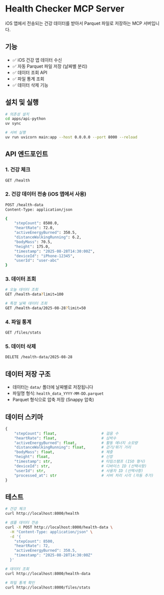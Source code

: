 # Health Checker MCP Server

iOS 앱에서 전송되는 건강 데이터를 받아서 Parquet 파일로 저장하는 MCP 서버입니다.

## 기능

- ✅ iOS 건강 앱 데이터 수신
- ✅ 자동 Parquet 파일 저장 (날짜별 분리)
- ✅ 데이터 조회 API
- ✅ 파일 통계 조회
- ✅ 데이터 삭제 기능

## 설치 및 실행

```bash
# 의존성 설치
cd apps/api-python
uv sync

# 서버 실행
uv run uvicorn main:app --host 0.0.0.0 --port 8000 --reload
```

## API 엔드포인트

### 1. 건강 체크
```bash
GET /health
```

### 2. 건강 데이터 전송 (iOS 앱에서 사용)
```bash
POST /health-data
Content-Type: application/json

{
    "stepCount": 8500.0,
    "heartRate": 72.0,
    "activeEnergyBurned": 350.5,
    "distanceWalkingRunning": 6.2,
    "bodyMass": 70.5,
    "height": 175.0,
    "timestamp": "2025-08-28T14:30:00Z",
    "deviceId": "iPhone-12345",
    "userId": "user-abc"
}
```

### 3. 데이터 조회
```bash
# 오늘 데이터 조회
GET /health-data?limit=100

# 특정 날짜 데이터 조회
GET /health-data/2025-08-28?limit=50
```

### 4. 파일 통계
```bash
GET /files/stats
```

### 5. 데이터 삭제
```bash
DELETE /health-data/2025-08-28
```

## 데이터 저장 구조

- 데이터는 `data/` 폴더에 날짜별로 저장됩니다
- 파일명 형식: `health_data_YYYY-MM-DD.parquet`
- Parquet 형식으로 압축 저장 (Snappy 압축)

## 데이터 스키마

```python
{
    "stepCount": float,                    # 걸음 수
    "heartRate": float,                    # 심박수
    "activeEnergyBurned": float,           # 활동 에너지 소모량
    "distanceWalkingRunning": float,       # 걷기/뛰기 거리
    "bodyMass": float,                     # 체중
    "height": float,                       # 신장
    "timestamp": str,                      # 타임스탬프 (ISO 형식)
    "deviceId": str,                       # 디바이스 ID (선택사항)
    "userId": str,                         # 사용자 ID (선택사항)
    "processed_at": str                    # 서버 처리 시각 (자동 추가)
}
```

## 테스트

```bash
# 건강 체크
curl http://localhost:8000/health

# 샘플 데이터 전송
curl -X POST http://localhost:8000/health-data \
  -H "Content-Type: application/json" \
  -d '{
    "stepCount": 8500,
    "heartRate": 72,
    "activeEnergyBurned": 350.5,
    "timestamp": "2025-08-28T14:30:00Z"
  }'

# 데이터 조회
curl http://localhost:8000/health-data

# 파일 통계 확인
curl http://localhost:8000/files/stats
```
